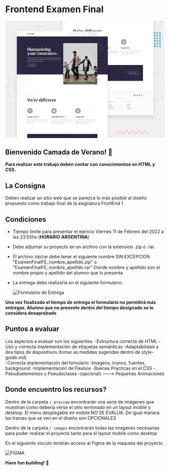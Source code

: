 # Frontend Examen Final

![Desafio examen final](./preview/desktop-preview.jpg)

## Bienvenido Camada de Verano! 👋

**Para realizar este trabajo deben contar con conocimientos en HTML y CSS.**

## La Consigna

Deben realizar un sitio web que se parezca lo más posible al diseño propuesto como trabajo final
de la asignatura FrontEnd 1

## Condiciones

- Tiempo limite para presentar el ejericio Viernes 11 de Febrero del 2022 a las 23:55hs (**HORARIO ARGENTINA**)
- Debe adjuntar su proyecto en un archivo con la extension .zip o .rar.
- El archivo zip/rar debe tener el siguiente nombre SIN EXCEPCION  
  "ExamenFinalFE_nombre_apellido.zip" o "ExamenFinalFE_nombre_apellido.rar"
  Donde nombre y apellido son el nombre propio y apellido del alumno que lo presenta
- La entrega debe realizarla en el siguiente formulario:

  ![Formulario de Entrega](https://forms.gle/jW9Rie6GjnVdcTot8)

**Una vez finalizado el tiempo de entrega el formulario no permitirá más entregas. Alumno que no presente dentro del tiempo designado se lo considera desaprobado**

## Puntos a evaluar

Los aspectos a evaluar son los siguientes:
    -Estructura correcta de HTML
    -Uso y correcta implementación de etiquetas semánticas
    -Adaptabilidad a dos tipos de dispositivos (tomar as medidas sugeridas dentro de style-guide.md)  
    -Correcta implementación del fomulario
    -Imagens, iconos, fuentes, background
    -Implementación de Flexbox
    -Buenas Practicas en el CSS
    -Pseudoelementos y Pseudoclases 
    -(opcional) ---> Pequeñas Animaciones

## Donde encuentro los recursos?

Dentro de la carpeta `/ preview` encontrarán una serie de imágenes que muestran como debería verse el sitio terminado en un layout mobile y desktop. El menu desplegable en mobile NO SE EVALUA. De igual manera las tramas que se ven en el diseño son OPCIONALES

Dentro de la carpeta `/ images` encontrarán todas las imagenes necesarias para poder realizar el proyecto tanto para el layout mobile como desktop

En el siguiente vinculo tendrán acceso al Figma de la maqueta del proyecto

![FIGMA](https://www.figma.com/file/7O3V6qlF4iUjtpnPpeWr53/Examen-Final-Verano?node-id=0%3A1)



**Have fun building!** 🚀
